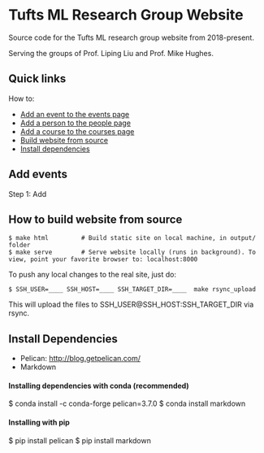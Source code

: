# Tufts ML Research Group Website

Source code for the Tufts ML research group website from 2018-present.

Serving the groups of Prof. Liping Liu and Prof. Mike Hughes.

## Quick links

How to:
* [Add an event to the events page](#add-events)
* [Add a person to the people page](#add-people)
* [Add a course to the courses page](#add-course)
* [Build website from source](#how-to-build-website-from-source)
* [Install dependencies](#install-dependencies)


## Add events

Step 1: Add 


## How to build website from source
```
$ make html         # Build static site on local machine, in output/ folder
$ make serve        # Serve website locally (runs in background). To view, point your favorite browser to: localhost:8000
```

To push any local changes to the real site, just do:
```
$ SSH_USER=____ SSH_HOST=____ SSH_TARGET_DIR=____  make rsync_upload 
```

This will upload the files to SSH_USER@SSH_HOST:SSH_TARGET_DIR via rsync.


## Install Dependencies

* Pelican: http://blog.getpelican.com/
* Markdown

#### Installing dependencies with conda (recommended)

$ conda install -c conda-forge pelican=3.7.0
$ conda install markdown

#### Installing with pip

$ pip install pelican
$ pip install markdown
